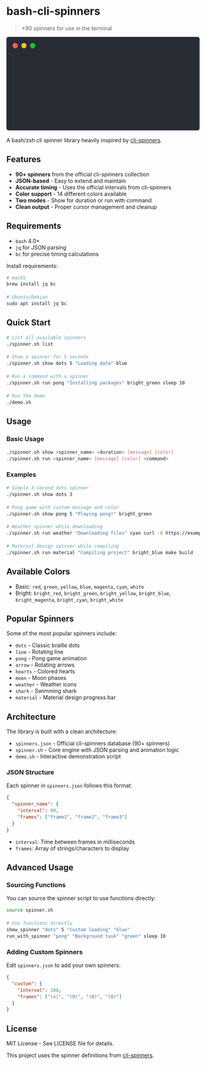 # bash-cli-spinners
> +90 spinners for use in the terminal

![demo](demo.svg)

A bash/zsh cli spinner library heavily inspired by
[cli-spinners](https://github.com/sindresorhus/cli-spinners).

## Features

- **90+ spinners** from the official cli-spinners collection
- **JSON-based** - Easy to extend and maintain
- **Accurate timing** - Uses the official intervals from cli-spinners
- **Color support** - 14 different colors available
- **Two modes** - Show for duration or run with command
- **Clean output** - Proper cursor management and cleanup

## Requirements

- `bash` 4.0+
- `jq` for JSON parsing
- `bc` for precise timing calculations

Install requirements:
```bash
# macOS
brew install jq bc

# Ubuntu/Debian
sudo apt install jq bc
```

## Quick Start

```bash
# List all available spinners
./spinner.sh list

# Show a spinner for 5 seconds
./spinner.sh show dots 5 "Loading data" blue

# Run a command with a spinner
./spinner.sh run pong "Installing packages" bright_green sleep 10

# Run the demo
./demo.sh
```

## Usage

### Basic Usage
```bash
./spinner.sh show <spinner_name> <duration> [message] [color]
./spinner.sh run <spinner_name> [message] [color] <command>
```

### Examples
```bash
# Simple 3-second dots spinner
./spinner.sh show dots 3

# Pong game with custom message and color
./spinner.sh show pong 5 "Playing pong!" bright_green

# Weather spinner while downloading
./spinner.sh run weather "Downloading files" cyan curl -O https://example.com/file.zip

# Material design spinner while compiling
./spinner.sh run material "Compiling project" bright_blue make build
```

## Available Colors

- Basic: `red`, `green`, `yellow`, `blue`, `magenta`, `cyan`, `white`
- Bright: `bright_red`, `bright_green`, `bright_yellow`, `bright_blue`,
`bright_magenta`, `bright_cyan`, `bright_white`

## Popular Spinners

Some of the most popular spinners include:

- `dots` - Classic braille dots
- `line` - Rotating line
- `pong` - Pong game animation
- `arrow` - Rotating arrows
- `hearts` - Colored hearts
- `moon` - Moon phases
- `weather` - Weather icons
- `shark` - Swimming shark
- `material` - Material design progress bar

## Architecture

The library is built with a clean architecture:

- `spinners.json` - Official cli-spinners database (90+ spinners)
- `spinner.sh` - Core engine with JSON parsing and animation logic
- `demo.sh` - Interactive demonstration script

### JSON Structure

Each spinner in `spinners.json` follows this format:
```json
{
  "spinner_name": {
    "interval": 80,
    "frames": ["frame1", "frame2", "frame3"]
  }
}
```

- `interval`: Time between frames in milliseconds
- `frames`: Array of strings/characters to display

## Advanced Usage

### Sourcing Functions

You can source the spinner script to use functions directly:

```bash
source spinner.sh

# Use functions directly
show_spinner "dots" 5 "Custom loading" "blue"
run_with_spinner "pong" "Background task" "green" sleep 10
```

### Adding Custom Spinners

Edit `spinners.json` to add your own spinners:

```json
{
  "custom": {
    "interval": 100,
    "frames": ["(o)", "(O)", "(0)", "(O)"]
  }
}
```

## License

MIT License - See LICENSE file for details.

This project uses the spinner definitions from [cli-spinners](https://github.com/sindresorhus/cli-spinners).
